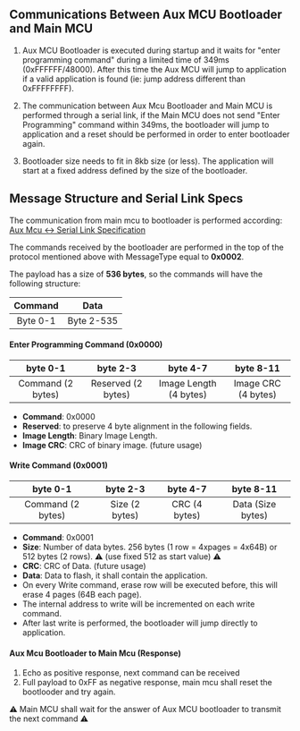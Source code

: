 ## Communications Between Aux MCU Bootloader and Main MCU
1. Aux MCU Bootloader is executed during startup and it waits for "enter programming command" during a limited time of 349ms (0xFFFFFF/48000). After this time the Aux MCU will jump to application if a valid application is found (ie: jump address different than 0xFFFFFFFF).
 
2. The communication between Aux Mcu Bootloader and Main MCU is performed through a serial link, if the Main MCU does not send "Enter Programming" command within 349ms, the bootloader will jump to application and a reset should be performed in order to enter bootloader again.

3. Bootloader size needs to fit in 8kb size (or less). The application will start at a fixed address defined by the size of the bootloader.
  
## Message Structure and Serial Link Specs 
The communication from main mcu to bootloader is performed according:
[Aux Mcu <-> Serial Link Specification](aux_main_mcu_protocol.md)

The commands received by the bootloader are performed in the top of the protocol mentioned above with MessageType equal to __0x0002__.

The payload has a size of __536 bytes__, so the commands will have the following structure:

| Command | Data |
|:-:|:-:|
| Byte 0-1 | Byte 2-535 |

#### Enter Programming Command (0x0000)
| byte 0-1 | byte 2-3 | byte 4-7 | byte 8-11 |
|:-:|:-:|:-:|:-:|
| Command (2 bytes) | Reserved (2 bytes) | Image Length (4 bytes) | Image CRC (4 bytes) |

- __Command__: 0x0000
- __Reserved__: to preserve 4 byte alignment in the following fields.
- __Image Length__: Binary Image Length.
- __Image CRC__: CRC of binary image. (future usage)

#### Write Command (0x0001)
| byte 0-1 | byte 2-3 | byte 4-7 | byte 8-11 | 
|:-:|:-:|:-:|:-:|
| Command (2 bytes) | Size (2 bytes) | CRC (4 bytes) | Data (Size bytes) |

- __Command__: 0x0001
- __Size__: Number of data bytes. 256 bytes (1 row = 4xpages = 4x64B) or 512 bytes (2 rows). :warning: (use fixed 512 as start value) :warning:
- __CRC__: CRC of Data. (future usage)
- __Data__: Data to flash, it shall contain the application.
- On every Write command, erase row will be executed before, this will erase 4 pages (64B each page).
- The internal address to write will be incremented on each write command.
- After last write is performed, the bootloader will jump directly to application.

#### Aux Mcu Bootloader to Main Mcu (Response)
1. Echo as positive response, next command can be received
2. Full payload to 0xFF as negative response, main mcu shall reset the bootlooder and try again.

:warning: Main MCU shall wait for the answer of Aux MCU bootloader to transmit the next command :warning: